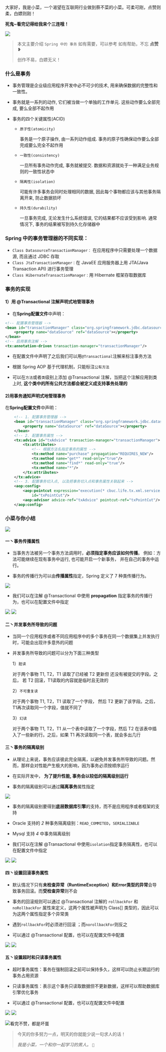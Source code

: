 大家好，我是小菜，一个渴望在互联网行业做到蔡不菜的小菜。可柔可刚，点赞则柔，白嫖则刚！

**死鬼~看完记得给我来个三连哦！**

![](https://user-gold-cdn.xitu.io/2020/4/11/17169c46045528af?w=240&h=224&f=jpeg&s=7529)

>本文主要介绍 `Spring 中的 事务`
>如有需要，可以参考
>如有帮助，不忘 **点赞** ❥
>
>创作不易，白嫖无义！

### 什么是事务

- 事务管理是企业级应用程序开发中必不可少的技术,  用来确保数据的完整性和一致性。

- 事务就是一系列的动作, 它们被当做一个单独的工作单元. 这些动作要么全部完成, 要么全部不起作用

- 事务的四个关键属性(ACID)

  - `原子性(atomicity)`

    事务是一个原子操作, 由一系列动作组成. 事务的原子性确保动作要么全部完成要么完全不起作用

  - `一致性(consistency)`

     一旦所有事务动作完成, 事务就被提交. 数据和资源就处于一种满足业务规则的一致性状态中

  - `隔离性(isolation)`

    可能有许多事务会同时处理相同的数据, 因此每个事物都应该与其他事务隔离开来, 防止数据损坏

  - `持久性(durability)`

    一旦事务完成, 无论发生什么系统错误, 它的结果都不应该受到影响. 通常情况下, 事务的结果被写到持久化存储器中

### Spring 中的事务管理器的不同实现：

- `Class DatasourceTransactionManager：` 在应用程序中只需要处理一个数据源, 而且通过 JDBC 存取
- `Class JtaTransactionManager：`在 JavaEE 应用服务器上用 JTA(Java Transaction API) 进行事务管理
- `Class HibernateTransactionManager：`用 Hibernate 框架存取数据库

### 事务的实现
#### 1）用 @Transactional 注解声明式地管理事务
- 在**Spring配置文件**中声明：

````xml
<!-- 配置事务管理器 -->
<bean id="transactionManager" class="org.springframework.jdbc.datasource.DataSourceTransactionManager">
    <property name="dataSource" ref="dataSource"></property>
</bean>
<!-- 启用事务注解 -->
<tx:annotation-driven transaction-manager="transactionManager"/>
````
- 在配置文件中声明了之后我们可以用`@Transactional`注解来标注事务方法

- 根据 Spring AOP 基于代理机制，只能标注`公有方法`

- 可以在`方法`或者`类`级别上添加 @Transactional 注解，当把这个注解应用到类上时, **这个类中的所有公共方法都会被定义成支持事务处理的**

#### 2)用事务通知声明式地管理事务
在**Spring配置文件**中声明：

````xml
	<!-- 1. 配置事务管理器 -->
	<bean id="transactionManager" class="org.springframework.jdbc.datasource.DataSourceTransactionManager">
		<property name="dataSource" ref="dataSource"></property>
	</bean>	
	<!-- 2. 配置事务属性 -->
	<tx:advice id="txAdvice" transaction-manager="transactionManager">
		<tx:attributes>
			<!-- 根据方法名指定事务的属性 -->
			<tx:method name="purchase" propagation="REQUIRES_NEW"/>
			<tx:method name="get*" read-only="true"/>
			<tx:method name="find*" read-only="true"/>
			<tx:method name="*"/>
		</tx:attributes>
	</tx:advice>
	<!-- 3. 配置事务切入点, 以及把事务切入点和事务属性关联起来 -->
	<aop:config>
		<aop:pointcut expression="execution(* cbuc.life.tx.xml.service.*.*(..))"
			id="txPointCut"/>
		<aop:advisor advice-ref="txAdvice" pointcut-ref="txPointCut"/>	
	</aop:config>
````
### 小菜与你小结
![ ](https://img-blog.csdnimg.cn/20190921213506513.png?x-oss-process=image/watermark,type_ZmFuZ3poZW5naGVpdGk,shadow_10,text_aHR0cHM6Ly9ibG9nLmNzZG4ubmV0L3dlaXhpbl80MzI4NzIzOQ==,size_16,color_FFFFFF,t_70)
#### 一丶事务传播属性
- 当事务方法被另一个事务方法调用时，**必须指定事务应该如何传播**。 例如：方法可能继续在现有事务中运行, 也可能开启一个新事务， 并在自己的事务中运行。

- 事务的传播行为可以由**传播属性**指定，Spring 定义了 7  种类传播行为。

![ ](https://img-blog.csdnimg.cn/20190921213349873.png?x-oss-process=image/watermark,type_ZmFuZ3poZW5naGVpdGk,shadow_10,text_aHR0cHM6Ly9ibG9nLmNzZG4ubmV0L3dlaXhpbl80MzI4NzIzOQ==,size_16,color_FFFFFF,t_70)

- 我们可以在注解 @Transactional 中使用 **propagation** 指定事务的传播行为，也可以在配置文件中指定

![ ](https://img-blog.csdnimg.cn/20190921213708605.png)
![ ](https://img-blog.csdnimg.cn/2019092121374153.png?x-oss-process=image/watermark,type_ZmFuZ3poZW5naGVpdGk,shadow_10,text_aHR0cHM6Ly9ibG9nLmNzZG4ubmV0L3dlaXhpbl80MzI4NzIzOQ==,size_16,color_FFFFFF,t_70)

#### 二丶并发事务所导致的问题
- 当同一个应用程序或者不同应用程序中的多个事务在同一个数据集上并发执行时，可能会出现许多意外的问题

- 并发事务所导致的问题可以分为下面三种类型

  1）`脏读`

   对于两个事物 T1, T2，T1  读取了已经被 T2 更新但 还没有被提交的字段。之后， 若 T2 回滚，T1读取的内容就是临时且无效的

  2）`不可重复读`

  对于两个事物 T1, T2，T1  读取了一个字段， 然后 T2 更新了该字段。之后，T1再次读取同一个字段，值就不同了

  3）`幻读`

  对于两个事物 T1, T2，T1  从一个表中读取了一个字段，然后 T2 在该表中插入了一些新的行。之后，如果 T1 再次读取同一个表，就会多出几行

#### 三丶事务的隔离级别
- 从理论上来说，事务应该彼此完全隔离，以避免并发事务所导致的问题。然而，那样会对性能产生极大的影响，因为事务必须按顺序运行

- 在实际开发中， **为了提升性能, 事务会以较低的隔离级别运行**

- 事务的隔离级别可以通过**隔离事务**属性指定

![ ](https://img-blog.csdnimg.cn/20190921214032616.png?x-oss-process=image/watermark,type_ZmFuZ3poZW5naGVpdGk,shadow_10,text_aHR0cHM6Ly9ibG9nLmNzZG4ubmV0L3dlaXhpbl80MzI4NzIzOQ==,size_16,color_FFFFFF,t_70)

- 事务的隔离级别要得到**底层数据库引擎**的支持，而不是应用程序或者框架的支持

- Oracle 支持的 *2* 种事务隔离级别：`READ_COMMITED`，`SERIALIZABLE`

- Mysql 支持 *4* 中事务隔离级别

- 我们可以在注解 @Transactional 中使用`isolation`指定事务隔离性，也可以在配置文件中指定

![ ](https://img-blog.csdnimg.cn/20190921214156803.png)
![ ](https://img-blog.csdnimg.cn/20190921214329865.png?x-oss-process=image/watermark,type_ZmFuZ3poZW5naGVpdGk,shadow_10,text_aHR0cHM6Ly9ibG9nLmNzZG4ubmV0L3dlaXhpbl80MzI4NzIzOQ==,size_16,color_FFFFFF,t_70)

#### 四丶设置回滚事务属性
- 默认情况下只有**未检查异常（RuntimeException）**和**Error类型的异常**会导致事务回滚。而**受检查异常**则不会

- 事务的回滚规则可以通过 @Transactional 注解的 `rollbackFor` 和 `noRollbackFor` 属性来定义，这两个属性被声明为 Class[] 类型的，因此可以为这两个属性指定多个异常类

- 遇到`rollbackFor`时必须进行回滚 ；而`norollbackFor`则反之

- 可以通过 @Transactional 配置，也可以在配置文件中配置

![ ](https://img-blog.csdnimg.cn/20190921214727571.png)				![ ](https://img-blog.csdnimg.cn/20190921215022354.png?x-oss-process=image/watermark,type_ZmFuZ3poZW5naGVpdGk,shadow_10,text_aHR0cHM6Ly9ibG9nLmNzZG4ubmV0L3dlaXhpbl80MzI4NzIzOQ==,size_16,color_FFFFFF,t_70)

#### 五丶设置超时和只读事务属性
- 超时事务属性：事务在强制回滚之前可以保持多久，这样可以防止长期运行的事务占用资源

- 只读事务属性：表示这个事务只读取数据但不更新数据，这样可以帮助数据库引擎优化事务

- 可以通过 @Transactional 配置，也可以在配置文件中配置

![ ](https://img-blog.csdnimg.cn/20190921215245746.png)
![ ](https://img-blog.csdnimg.cn/20190921215217785.png?x-oss-process=image/watermark,type_ZmFuZ3poZW5naGVpdGk,shadow_10,text_aHR0cHM6Ly9ibG9nLmNzZG4ubmV0L3dlaXhpbl80MzI4NzIzOQ==,size_16,color_FFFFFF,t_70)

![看完不赞，都是坏蛋](https://imgconvert.csdnimg.cn/aHR0cHM6Ly93d3cuNTJkb3V0dS5jbi9zdGF0aWMvdGVtcC9waWMvOWJkNjhkMTUwZjA3ODdjNTYwYTQzOWRhMzU5YTU4MGEucG5n?x-oss-process=image/format,png#pic_center)

> 今天的你多努力一点，明天的你就能少说一句求人的话！
>
> *我是小菜，一个和你一起学习的男人。* `💋`
